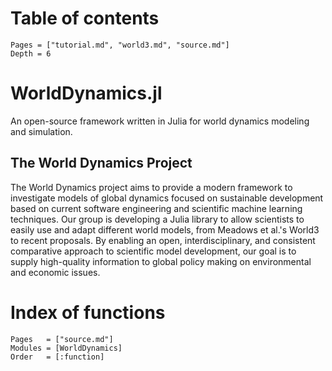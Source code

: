 # Table of contents
```@contents
Pages = ["tutorial.md", "world3.md", "source.md"]
Depth = 6
```

# WorldDynamics.jl

An open-source framework written in Julia for world dynamics modeling and simulation.

## The World Dynamics Project

The World Dynamics project aims to provide a modern framework to investigate models of global dynamics focused on sustainable development based on current software engineering and scientific machine learning techniques. Our group is developing a Julia library to allow scientists to easily use and adapt different world models, from Meadows et al.'s World3 to recent proposals. By enabling an open, interdisciplinary, and consistent comparative approach to scientific model development, our goal is to supply high-quality information to global policy making on environmental and economic issues.

# Index of functions

```@index
Pages   = ["source.md"]
Modules = [WorldDynamics]
Order   = [:function]
```
